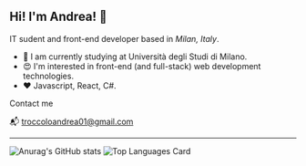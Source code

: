 ## Hi! I'm Andrea! :wave:

IT sudent and front-end developer based in _Milan, Italy_.

- :dart: I am currently studying at Università degli Studi di Milano.
- :heart_eyes: I'm interested in front-end (and full-stack) web development technologies.
- :heart: Javascript, React, C#.

Contact me 

:mailbox_with_mail:  troccoloandrea01@gmail.com

***

![Anurag's GitHub stats](https://github-readme-stats-drab-mu.vercel.app/api?username=troccoloAndrea&hide=stars&count_private=true&show_icons=true)
![Top Languages Card](https://github-readme-stats-drab-mu.vercel.app/api/top-langs/?username=troccoloAndrea&layout=compact)

